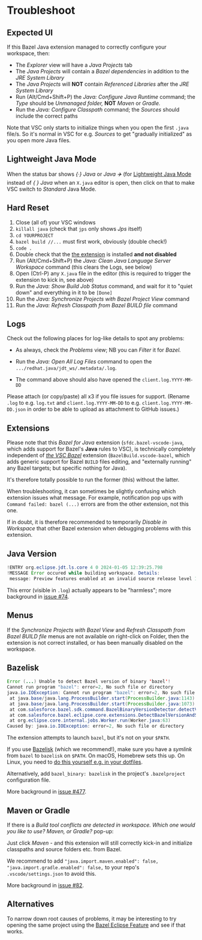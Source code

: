 # Troubleshoot

## Expected UI

If this Bazel Java extension managed to correctly configure your workspace, then:

* The _Explorer_ view will have a _Java Projects_ tab
* The _Java Projects_ will contain a _Bazel dependencies_ in addition to the _JRE System Library_
* The _Java Projects_ will **NOT** contain _Referenced Libraries_ after the _JRE System Library_
* Run (Alt/Cmd+Shift+P) the _Java: Configure Java Runtime_ command; the _Type_ should be _Unmanaged folder,_ **NOT** _Maven_ or _Gradle._
* Run the _Java: Configure Classpath_ command; the _Sources_ should include the correct paths

Note that VSC only starts to initialize things when you open the first `.java` file/s.
So it's normal in VSC for e.g. _Sources_ to get "gradually initialized" as you open more Java files.

## Lightweight Java Mode

When the status bar shows _{·} Java_ or _Java ✈️_ (for
[Lightweight Java Mode](https://code.visualstudio.com/docs/java/java-project#_lightweight-mode)
instead of _{ } Java_ when an `X.java` editor is open, then click on that to make VSC switch to
_Standard_ Java Mode.

## Hard Reset

1. Close (all of) your VSC windows
1. `killall java` (check that `jps` only shows _Jps_ itself)
1. `cd YOURPROJECT`
1. `bazel build //...` must first work, obviously (double check!)
1. `code .`
1. Double check that the [the extension](vscode:extension/sfdc.bazel-vscode-java) is installed **and not disabled**
1. Run (Alt/Cmd+Shift+P) the _Java: Clean Java Language Server Workspace_ command (this clears the Logs, see below)
1. Open (Ctrl-P) any `X.java` file in the editor (this is required to trigger the extension to kick in, see above)
1. Run the _Java: Show Build Job Status_ command, and wait for it to "quiet down" and everything in it to be `[Done]`
1. Run the _Java: Synchronize Projects with Bazel Project View_ command
1. Run the _Java: Refresh Classpath from Bazel BUILD file_ command

## Logs

Check out the following places for log-like details to spot any problems:

* As always, check the _Problems_ view; NB you can _Filter_ it for _Bazel._

* Run the _Java: Open All Log Files_ command to open the `.../redhat.java/jdt_ws/.metadata/.log`.

* The command above should also have opened the `client.log.YYYY-MM-DD`

Please attach (or copy/paste) all x3 if you file issues for support.
(Rename `.log` to e.g. `log.txt` and `client.log.YYYY-MM-DD` to e.g. `client.log.YYYY-MM-DD.json`
in order to be able to upload as attachment to GitHub issues.)

## Extensions

Please note that this _Bazel for Java_ extension (`sfdc.bazel-vscode-java`, which adds support for Bazel's **Java** rules to VSC), is technically completely independent of _[the VSC Bazel](https://marketplace.visualstudio.com/items?itemName=BazelBuild.vscode-bazel)_ extension (`BazelBuild.vscode-bazel`, which adds generic support for Bazel `BUILD` files editing, and "externally running" any Bazel targets; but specific nothing for Java).

It's therefore totally possible to run the former (this) without the latter.

When troubleshooting, it can sometimes be slightly confusing which extension issues what message. For example, notification pop ups with `Command failed: bazel (...)` errors are from the other extension, not this one.

If in doubt, it is therefore recommended to temporarily _Disable in Workspace_ that other Bazel extension when debugging problems with this extension.

## Java Version

```java
!ENTRY org.eclipse.jdt.ls.core 4 0 2024-01-05 12:39:25.798
!MESSAGE Error occured while building workspace. Details:
 message: Preview features enabled at an invalid source release level 11, preview can be enabled only at source level 21; code: 2098258; resource: /home/vorburger/git/github.com/vorburger/LearningBazel/java-one/src/main/java/ch/vorburger/learningbazel/Main.java;
```

This error (visible in `.log`) actually appears to be "harmless"; more background in [issue #74](https://github.com/salesforce/bazel-vscode-java/issues/74).

## Menus

If the _Synchronize Projects with Bazel View_ and _Refresh Classpath from Bazel BUILD file_
menus are not available on right-click on Folder, then the extension is not correct installed,
or has been manually disabled on the workspace.

## Bazelisk

```java
Error (...) Unable to detect Bazel version of binary 'bazel'!
Cannot run program "bazel": error=2, No such file or directory
java.io.IOException: Cannot run program "bazel": error=2, No such file or directory
 at java.base/java.lang.ProcessBuilder.start(ProcessBuilder.java:1143)
 at java.base/java.lang.ProcessBuilder.start(ProcessBuilder.java:1073)
 at com.salesforce.bazel.sdk.command.BazelBinaryVersionDetector.detectVersion(BazelBinaryVersionDetector.java:57)
 at com.salesforce.bazel.eclipse.core.extensions.DetectBazelVersionAndSetBinaryJob.run(DetectBazelVersionAndSetBinaryJob.java:52)
 at org.eclipse.core.internal.jobs.Worker.run(Worker.java:63)
Caused by: java.io.IOException: error=2, No such file or directory
```

The extension attempts to launch `bazel`, but it's not on your `$PATH`.

If you use [Bazelisk](https://github.com/bazelbuild/bazelisk) (which we recommend!),
make sure you have a _symlink_ from `bazel` to `bazelisk` on `$PATH`. On macOS,
Homebrew sets this up. On Linux, you need to [do this yourself e.g. in your dotfiles](https://github.com/vorburger/vorburger-dotfiles-bin-etc/commit/b8dea1dcf465db6f201d1cfa4302b748a08fc3b5).

Alternatively, add `bazel_binary: bazelisk` in the project's `.bazelproject` configuration file.

More background in [issue #477](https://github.com/salesforce/bazel-eclipse/issues/477).

## Maven or Gradle

If there is a _Build tool conflicts are detected in workspace. Which one would you like to use? Maven, or Gradle?_ pop-up:

Just click _Maven_ - and this extension will still correctly kick-in and initialize classpaths and source folders etc. from Bazel.

We recommend to add `"java.import.maven.enabled": false, "java.import.gradle.enabled": false,` to your repo's `.vscode/settings.json` to avoid this.

More background in [issue #82](https://github.com/salesforce/bazel-vscode-java/issues/82).

## Alternatives

To narrow down root causes of problems, it may be interesting to try opening the same project
using the [Bazel Eclipse Feature](https://github.com/salesforce/bazel-eclipse/blob/main/docs/bef/README.md)
and see if that works.
